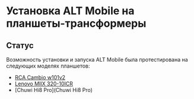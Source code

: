 # Установка ALT Mobile на планшеты-трансформеры

## Статус

Возможность установки и запуска ALT Mobile была протестирована на следующих моделях планшетов:
 - [RCA Cambio w101v2](rca-cambio-w101v2/)
 - [Lenovo MIIX 320-10ICR](lenovo-miix-320-10icr/)
 - [Chuwi Hi8 Pro](Chuwi Hi8 Pro)
